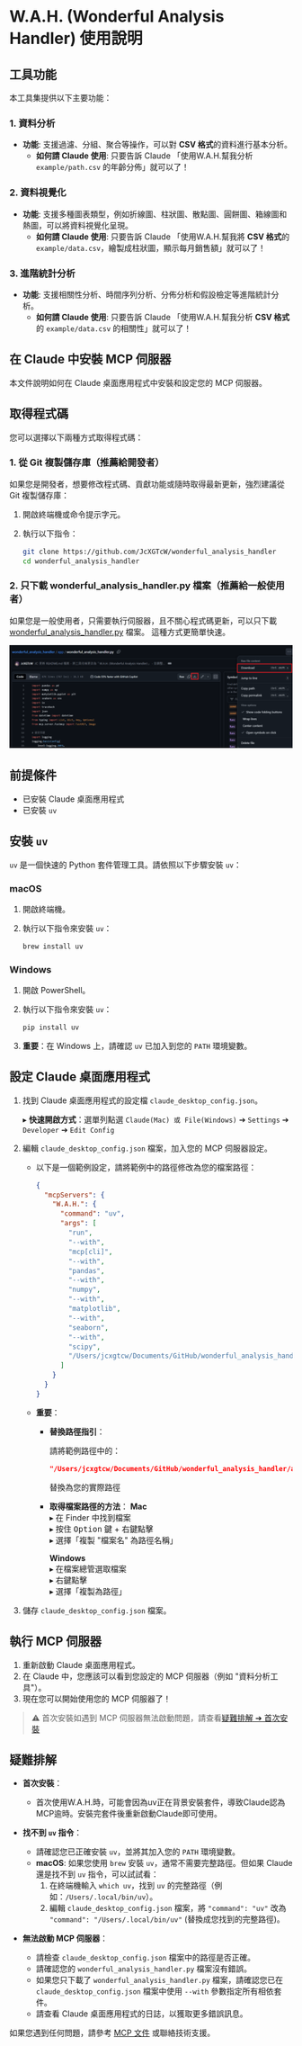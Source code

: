 # W.A.H. (Wonderful Analysis Handler) 使用說明

## 工具功能

本工具集提供以下主要功能：

### 1. 資料分析

*   **功能**: 支援過濾、分組、聚合等操作，可以對 **CSV 格式**的資料進行基本分析。
    *   **如何請 Claude 使用**: 只要告訴 Claude 「使用W.A.H.幫我分析 `example/path.csv` 的年齡分佈」就可以了！

### 2. 資料視覺化

*   **功能**: 支援多種圖表類型，例如折線圖、柱狀圖、散點圖、圓餅圖、箱線圖和熱圖，可以將資料視覺化呈現。
    *   **如何請 Claude 使用**: 只要告訴 Claude 「使用W.A.H.幫我將 **CSV 格式**的 `example/data.csv`，繪製成柱狀圖，顯示每月銷售額」就可以了！

### 3. 進階統計分析

*   **功能**: 支援相關性分析、時間序列分析、分佈分析和假設檢定等進階統計分析。
    *   **如何請 Claude 使用**: 只要告訴 Claude 「使用W.A.H.幫我分析 **CSV 格式**的 `example/data.csv` 的相關性」就可以了！

## 在 Claude 中安裝 MCP 伺服器

本文件說明如何在 Claude 桌面應用程式中安裝和設定您的 MCP 伺服器。

## 取得程式碼

您可以選擇以下兩種方式取得程式碼：

### 1. 從 Git 複製儲存庫（推薦給開發者）

如果您是開發者，想要修改程式碼、貢獻功能或隨時取得最新更新，強烈建議從 Git 複製儲存庫：

1.  開啟終端機或命令提示字元。
2.  執行以下指令：

    ```bash
    git clone https://github.com/JcXGTcW/wonderful_analysis_handler
    cd wonderful_analysis_handler
    ```

### 2. 只下載 wonderful_analysis_handler.py 檔案（推薦給一般使用者）

如果您是一般使用者，只需要執行伺服器，且不關心程式碼更新，可以只下載 [wonderful_analysis_handler.py](https://github.com/JcXGTcW/wonderful_analysis_handler/blob/master/app/wonderful_analysis_handler.py) 檔案。
這種方式更簡單快速。


![](download_py_instruction.png)

## 前提條件

*   已安裝 Claude 桌面應用程式
*   已安裝 `uv`

## 安裝 `uv`

`uv` 是一個快速的 Python 套件管理工具。請依照以下步驟安裝 `uv`：

### macOS

1.  開啟終端機。
2.  執行以下指令來安裝 `uv`：

    ```bash
    brew install uv
    ```

### Windows

1.  開啟 PowerShell。
2.  執行以下指令來安裝 `uv`：

    ```powershell
    pip install uv
    ```

3.  **重要**：在 Windows 上，請確認 `uv` 已加入到您的 `PATH` 環境變數。

## 設定 Claude 桌面應用程式

1.  找到 Claude 桌面應用程式的設定檔 `claude_desktop_config.json`。
    
    ▸ **快速開啟方式**：選單列點選 `Claude(Mac) 或 File(Windows)` ➔ `Settings` ➔ `Developer` ➔ `Edit Config`
2.  編輯 `claude_desktop_config.json` 檔案，加入您的 MCP 伺服器設定。
    *   以下是一個範例設定，請將範例中的路徑修改為您的檔案路徑：

        ```json
        {
          "mcpServers": {
            "W.A.H.": {
              "command": "uv",
              "args": [
                "run",
                "--with",
                "mcp[cli]",
                "--with",
                "pandas",
                "--with",
                "numpy",
                "--with",
                "matplotlib",
                "--with",
                "seaborn",
                "--with",
                "scipy",
                "/Users/jcxgtcw/Documents/GitHub/wonderful_analysis_handler/app/wonderful_analysis_handler.py"
              ]
            }
          }
        }
        ```

    *   **重要**：
        - **替換路徑指引**：
             
             請將範例路徑中的：
             ```json
             "/Users/jcxgtcw/Documents/GitHub/wonderful_analysis_handler/app/wonderful_analysis_handler.py"
             ```
             替換為您的實際路徑

        - **取得檔案路徑的方法**：
          **Mac**  
          ▸ 在 Finder 中找到檔案  
          ▸ 按住 <kbd>Option</kbd> 鍵 + 右鍵點擊  
          ▸ 選擇「複製 "檔案名" 為路徑名稱」  
          
          **Windows**  
          ▸ 在檔案總管選取檔案  
          ▸ 右鍵點擊  
          ▸ 選擇「複製為路徑」  
3.  儲存 `claude_desktop_config.json` 檔案。

## 執行 MCP 伺服器

1.  重新啟動 Claude 桌面應用程式。
2.  在 Claude 中，您應該可以看到您設定的 MCP 伺服器（例如 "資料分析工具"）。
3.  現在您可以開始使用您的 MCP 伺服器了！

> ⚠️ 首次安裝如遇到 MCP 伺服器無法啟動問題，請查看[疑難排解 ➔ 首次安裝](#疑難排解)

## 疑難排解

*   **首次安裝**：
    *   首次使用W.A.H.時，可能會因為uv正在背景安裝套件，導致Claude認為MCP逾時。安裝完套件後重新啟動Claude即可使用。

*   **找不到 `uv` 指令**：
    *   請確認您已正確安裝 `uv`，並將其加入您的 `PATH` 環境變數。
    *   **macOS**: 如果您使用 `brew` 安裝 `uv`，通常不需要完整路徑。但如果 Claude 還是找不到 `uv` 指令，可以試試看：
        1.  在終端機輸入 `which uv`，找到 `uv` 的完整路徑（例如：`/Users/.local/bin/uv`）。
        2.  編輯 `claude_desktop_config.json` 檔案，將 `"command": "uv"` 改為 `"command": "/Users/.local/bin/uv"` (替換成您找到的完整路徑)。
*   **無法啟動 MCP 伺服器**：
    *   請檢查 `claude_desktop_config.json` 檔案中的路徑是否正確。
    *   請確認您的 `wonderful_analysis_handler.py` 檔案沒有錯誤。
    *   如果您只下載了 `wonderful_analysis_handler.py` 檔案，請確認您已在 `claude_desktop_config.json` 檔案中使用 `--with` 參數指定所有相依套件。
    *   請查看 Claude 桌面應用程式的日誌，以獲取更多錯誤訊息。

如果您遇到任何問題，請參考 [MCP 文件](https://modelcontextprotocol.io/) 或聯絡技術支援。
